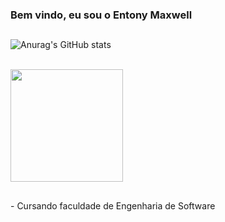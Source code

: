 ### Bem vindo, eu sou o Entony Maxwell
##
![Anurag's GitHub stats](https://github-readme-stats.vercel.app/api?username=entonymaxwell01&show_icons=true&theme=transparent)

<div style="display: inline_block"><br>
  <img height="180em" src="https://github-readme-stats.vercel.app/api/top-langs/?username=entonymaxwell01&layout=compact&langs_count=7&theme=midnight-purple"/>
</div>

##

<div>
- Cursando faculdade de Engenharia de Software <br>
</div>


<!--
**entonymaxwell01/entonymaxwell01** is a ✨ _special_ ✨ repository because its `README.md` (this file) appears on your GitHub profile.

Here are some ideas to get you started:

-->
